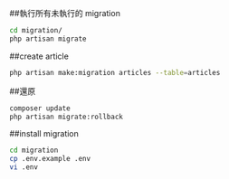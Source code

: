 ##執行所有未執行的 migration
```sh
cd migration/
php artisan migrate
```

##create article
```sh
php artisan make:migration articles --table=articles
```

##還原
```sh
composer update
php artisan migrate:rollback
```

##install migration
```sh
cd migration
cp .env.example .env
vi .env
```
